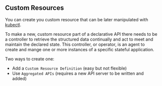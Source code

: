 ## Custom Resources ##

You can create you custom resource that can be later manipulated with [kubectl](kubectl.md).

To make a new, custom resource part of a declarative API there needs to be a controller to retrieve the structured data continually and act to meet and maintain the declared state.
This controller, or operator, is an agent to create and mange one or more instances of a specific stateful application.

Two ways to create one:
* Add a `Custom Resource Definition` (easy but not flexible)
* Use `Aggregated APIs` (requires a new API server to be written and added)
